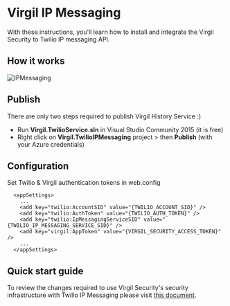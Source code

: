 # Virgil IP Messaging

With these instructions, you'll learn how to install and integrate the Virgil Security to Twilio IP messaging API.

## How it works
![IPMessaging](https://github.com/VirgilSecurity/virgil-demo-twilio/blob/master/Images/how-it-works.png)

## Publish

There are only two steps required to publish Virgil History Service :)

- Run **Virgil.TwilioService.sln** in Visual Studio Community 2015 (it is free)
- Right click on **Virgil.TwilioIPMessaging** project > then **Publish** (with your Azure credentials)

## Configuration

Set Twilio & Virgil authentication tokens in web.config

```
  <appSettings>
    ...
    <add key="twilio:AccountSID" value="{TWILIO_ACCOUNT_SID}" />
    <add key="twilio:AuthToken" value="{TWILIO_AUTH_TOKEN}" />
    <add key="twilio:IpMessagingServiceSID" value="{TWILIO_IP_MESSAGING_SERVICE_SID}" />
    <add key="virgil:AppToken" value="{VIRGIL_SECURITY_ACCESS_TOKEN}" />
    ...
  </appSettings>
```

## Quick start guide
To review the changes required to use Virgil Security's security infrastructure with Twilio IP Messaging please visit [this document](./Quick%20start%20guide.md).
